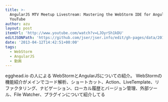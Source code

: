 ```yaml
---
title: >-
  AngularJS MTV Meetup Livestream: Mastering the WebStorm IDE for AngularJS -
  YouTube
author: azu
layout: post
itemUrl: 'http://www.youtube.com/watch?v=LJOyrSh1kDU'
editJSONPath: 'https://github.com/jser/jser.info/edit/gh-pages/data/2013/04/index.json'
date: '2013-04-12T14:42:51+00:00'
tags:
  - WebStorm
  - AngularJS
  - 動画
---
```

egghead.io の人による WebStormとAngularJSについての紹介。
WebStormの機能紹介がメインでコード解析、ショートカット、Action、LiveTemplate、リファクタリング、ナビゲーション、ローカル履歴とバージョン管理、外部ツール、File Watcher、プラグインについて紹介してる
